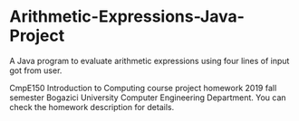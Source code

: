 # Arithmetic-Expressions-Java-Project
 A Java program to evaluate arithmetic expressions using four lines of input got from user.
 
 CmpE150 Introduction to Computing course project homework 2019 fall semester Bogazici University Computer Engineering Department.
 You can check the homework description for details.
